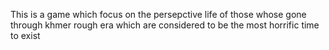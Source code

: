 This is a game which focus on the persepctive life of those whose gone through khmer rough era which are considered to be the most horrific
time to exist
